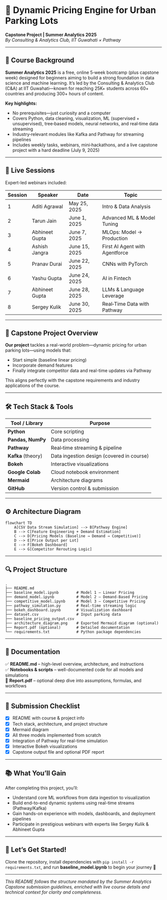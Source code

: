 
# 🚗 Dynamic Pricing Engine for Urban Parking Lots  
**Capstone Project | Summer Analytics 2025**  
_By Consulting & Analytics Club, IIT Guwahati × Pathway_

---

## 🧠 Course Background

**Summer Analytics 2025** is a free, online 5‑week bootcamp (plus capstone week) designed for beginners aiming to build a strong foundation in data science and machine learning. It’s led by the Consulting & Analytics Club (C&A) at IIT Guwahati—known for reaching 25K+ students across 60+ countries and producing 300+ hours of content.

**Key highlights:**
- No prerequisites—just curiosity and a computer  
- Covers Python, data cleaning, visualization, ML (supervised + unsupervised), tree‑based models, neural networks, and real‑time data streaming  
- Industry‑relevant modules like Kafka and Pathway for streaming pipelines  
- Includes weekly tasks, webinars, mini‑hackathons, and a live capstone project with a hard deadline (July 9, 2025)  

---

## 📅 Live Sessions

Expert-led webinars included:

| Session | Speaker | Date | Topic |
|--------|---------|------|-------|
| 1 | Aditi Agrawal | May 25, 2025 | Intro & Data Analysis |
| 2 | Tarun Jain | June 1, 2025 | Advanced ML & Model Tuning |
| 3 | Abhineet Gupta | June 7, 2025 | MLOps: Model → Production |
| 4 | Ashish Jangra | June 15, 2025 | First AI Agent with Agentforce |
| 5 | Pranav Durai | June 22, 2025 | CNNs with PyTorch |
| 6 | Yashu Gupta | June 24, 2025 | AI in Fintech |
| 7 | Abhineet Gupta | June 28, 2025 | LLMs & Language Leverage |
| 8 | Sergey Kulik | June 30, 2025 | Real‑Time Data with Pathway |

---

## 🧩 Capstone Project Overview

**Our project** tackles a real-world problem—dynamic pricing for urban parking lots—using models that:
- Start simple (baseline linear pricing)  
- Incorporate demand features  
- Finally integrate competitor data and real-time updates via Pathway  

This aligns perfectly with the capstone requirements and industry applications of the course.

---

## 🛠️ Tech Stack & Tools

| Tool / Library      | Purpose |
|---------------------|---------|
| **Python**          | Core scripting |
| **Pandas, NumPy**   | Data processing |
| **Pathway**         | Real‑time streaming & pipeline |
| **Kafka** (theory)  | Data ingestion design (covered in course) |
| **Bokeh**           | Interactive visualizations |
| **Google Colab**    | Cloud notebook environment |
| **Mermaid**         | Architecture diagrams |
| **GitHub**          | Version control & submission |

---

## ⚙️ Architecture Diagram

```mermaid
flowchart TD
    A[CSV Data Stream Simulation] --> B[Pathway Engine]
    B --> C[Feature Engineering + Demand Estimation]
    C --> D[Pricing Models (Baseline → Demand → Competitive)]
    D --> E[Price Output per Lot]
    E --> F[Bokeh Dashboard]
    E --> G[Competitor Rerouting Logic]
```

---

## 🔍 Project Structure

```
.
├── README.md
├── baseline_model.ipynb        # Model 1 – Linear Pricing
├── demand_model.ipynb          # Model 2 – Demand‑Based Pricing
├── competitive_model.ipynb     # Model 3 – Competitive Pricing
├── pathway_simulation.py       # Real‑time streaming logic
├── bokeh_dashboard.ipynb       # Visualization dashboard
├── dataset.csv                 # Input parking data
├── baseline_pricing_output.csv
├── architecture_diagram.png    # Exported Mermaid diagram (optional)
├── Report.pdf (optional)       # Detailed documentation
└── requirements.txt            # Python package dependencies
```

---

## 📄 Documentation

✅ **README.md** – high-level overview, architecture, and instructions  
✅ **Notebooks & scripts** – well-documented code for all models and simulations  
📄 **Report.pdf** – optional deep dive into assumptions, formulas, and workflows  

---

## 📌 Submission Checklist

- [x] README with course & project info  
- [x] Tech stack, architecture, and project structure  
- [x] Mermaid diagram  
- [x] All three models implemented from scratch  
- [x] Integration of Pathway for real-time simulation  
- [x] Interactive Bokeh visualizations  
- [x] Capstone output file and optional PDF report  

---

## 📚 What You’ll Gain

After completing this project, you’ll:
- Understand core ML workflows from data ingestion to visualization  
- Build end-to-end dynamic systems using real-time streams (Pathway/Kafka)  
- Gain hands-on experience with models, dashboards, and deployment pipelines  
- Participate in prestigious webinars with experts like Sergey Kulik & Abhineet Gupta  

---

## 🚀 Let’s Get Started!

Clone the repository, install dependencies with `pip install -r requirements.txt`, and run **baseline_model.ipynb** to begin your journey 🚀

---

*This README follows the structure mandated by the Summer Analytics Capstone submission guidelines, enriched with live course details and technical context for clarity and completeness.*
